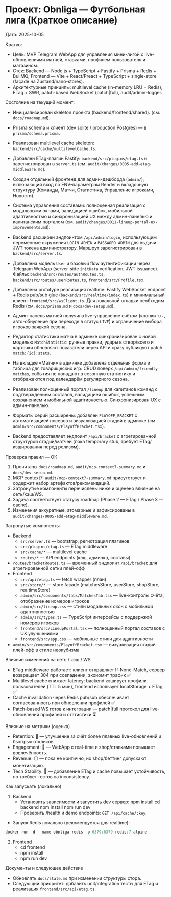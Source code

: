 # Проект: Obnliga — Футбольная лига (Краткое описание)

Дата: 2025-10-05

Кратко:
- Цель: MVP Telegram WebApp для управления мини-лигой с live-обновлениями матчей, ставками, профилем пользователя и магазином.
- Стек: Backend — Node.js + TypeScript + Fastify + Prisma + Redis + BullMQ; Frontend — Vite + React/Preact + TypeScript + single-store (façade на Zustand/nano-stores).
- Архитектурные принципы: multilevel cache (in-memory LRU + Redis), ETag + SWR, patch-based WebSocket (patch|full), audit/admin-logger.

Состояние на текущий момент:
- Инициализирован skeleton проекта (backend/frontend/shared). (см. `docs/roadmap.md`).
- Prisma schema и клиент (dev sqlite / production Postgres) — в `prisma/schema.prisma`.
- Реализован multilevel cache skeleton: `backend/src/cache/multilevelCache.ts`.
- Добавлен ETag-плагин Fastify: `backend/src/plugins/etag.ts` и зарегистрирован в `server.ts` (см. `audit/changes/0005-add-etag-middleware.md`).
- Создан отдельный фронтенд для админ-дэшборда (`admin/`), включающий вход по ENV-параметрам Render и вкладочную структуру (Команды, Матчи, Статистика, Управление игроками, Новости).
- Система управления составами: полноценная реализация с модальными окнами, валидацией ошибок, мобильной адаптивностью и синхронизацией UX между админ-панелью и капитанским порталом (см. `audit/changes/0011-lineup-portal-ux-improvements.md`).

- Backend расширен эндпоинтом `/api/admin/login`, использующим переменные окружения `LOGIN_ADMIN` и `PASSWORD_ADMIN` для выдачи JWT токена администратору. Маршрут зарегистрирован в `backend/src/server.ts`.

- Добавлена модель `User` и базовый flow аутентификации через Telegram WebApp (server-side `initData` verification, JWT issuance). Файлы: `backend/src/routes/authRoutes.ts`, `backend/src/routes/userRoutes.ts`, `frontend/src/Profile.tsx`.
- Добавлена prototype реализация realtime: Fastify WebSocket endpoint + Redis pub/sub glue (`backend/src/realtime/index.ts`) и минимальный клиент `frontend/src/wsClient.ts`. Для локальной отладки необходим Redis (см. `docs/prisma.md` и `docs/dev-setup.md`).
- Админ-панель матчей получила live-управление счётом (кнопки `+/-`, авто-обнуление при переходе в статус `LIVE`) и ограничение выбора игроков заявкой сезона.
- Редактор статистики матча в админке синхронизирован с новой моделью `MatchStatistic`: ручные правки, удары в створ/всего и карточки
  обновляют показатели через API и сразу публикуют patch `match:{id}:stats`.
- На вкладке «Матчи» в админке добавлена отдельная форма и таблица для товарищеских игр: CRUD поверх `/api/admin/friendly-matches`, события не попадают в сезонную статистику и отображаются под календарём регулярного сезона.
- Реализован полноценный портал `/lineup` для капитанов команд с подтверждением составов, валидацией ошибок, успешным сохранением и мобильной адаптивностью. Синхронизирован UX с админ-панелью.
- Форматы серий расширены: добавлен `PLAYOFF_BRACKET` с автоматизацией посевов и визуализацией стадий в админке (см. `admin/src/components/PlayoffBracket.tsx`).
- Backend предоставляет эндпоинт `/api/bracket` с агрегированной структурой стадий/матчей (пока temporary stub, требует ETag/кэширования перед релизом).

Проверка правил — ОК
1) Прочитаны `docs/roadmap.md`, `audit/mcp-context7-summary.md` и `docs/dev-setup.md`.
2) MCP context7: `audit/mcp-context7-summary.md` присутствует и содержит набор артефактов/рекомендаций.
3) Затронутые компоненты перечислены ниже и оценено влияние на сеть/кэш/WS.
4) Задача соответствует статусу roadmap (Phase 2 — ETag / Phase 3 — cache).
5) Изменения аккуратные, атомарные и зафиксированы в `audit/changes/0005-add-etag-middleware.md`.

Затронутые компоненты
- Backend
  - `src/server.ts` — bootstrap, регистрация плагинов
  - `src/plugins/etag.ts` — ETag middleware
  - `src/cache/*` — multilevel cache
  - `routes/*` — API endpoints (кэш, админка, составы)
- `routes/bracketRoutes.ts` — временный эндпоинт `/api/bracket` для агрегированной сетки плей-офф
- Frontend
  - `src/api/etag.ts` — fetch wrapper (план)
  - `src/store/*` — store façade (matchesStore, userStore, shopStore, realtimeStore)
  - `admin/src/components/tabs/MatchesTab.tsx` — live-контролы счёта, отображение номеров игроков
  - `admin/src/lineup.css` — стили модальных окон с мобильной адаптивностью
  - `admin/src/types.ts` — TypeScript интерфейсы с поддержкой номеров игроков
  - `frontend/src/LineupPortal.tsx` — полноценный портал составов с UX улучшениями
  - `frontend/src/app.css` — мобильные стили для адаптивности
- `admin/src/components/PlayoffBracket.tsx` — визуализация стадий плей-офф в стиле неокубизма

Влияние изменений на сеть / кэш / WS
- ETag middleware работает: клиент отправляет If-None-Match, сервер возвращает 304 при совпадении, экономит трафик ✅
- Multilevel cache снижает latency: backend кэширует профили пользователей (TTL 5 мин), frontend использует localStorage + ETag ✅  
- Cache invalidation через Redis pub/sub обеспечивает согласованность при обновлении профилей ✅
- Patch-based WS готов к интеграции — patch|full протокол для live-обновлений профилей и статистики ⏳

Влияние на метрики (оценка)
- Retention: 🔵 — улучшение за счёт более плавных live-обновлений и быстрых откликов.
- Engagement: 🔵 — WebApp с real-time и shop/ставками повышает вовлечённость.
- Revenue: ⚪ — пока не критично, но shop/беттинг допускают монетизацию.
- Tech Stability: 🔴 — добавление ETag и cache повышает устойчивость, но требует тестов на inconsistency.

Как запускать (локально)
1. Backend
   - Установить зависимости и запустить dev сервер:
     npm install
     cd backend
     npm install
     npm run dev
   - Проверить /health и demo endpoints: `GET /api/cache/:key`.
  - Запуск Redis локально (рекомендуется для realtime):

```powershell
docker run -d --name obnliga-redis -p 6379:6379 redis:7-alpine
```
2. Frontend
   - cd frontend
   - npm install
   - npm run dev

Документы и следующее действие
- Обновлять `docs/state.md` при изменении структуры стора.
- Следующий приоритет: добавить unit/integration тесты для ETag и реализация `frontend/src/api/etag.ts`.
